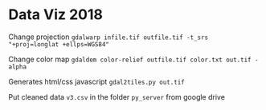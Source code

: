 # Data Viz 2018

Change projection
`gdalwarp infile.tif outfile.tif -t_srs "+proj=longlat +ellps=WGS84"`

Change color map
`gdaldem color-relief outfile.tif color.txt out.tif -alpha`

Generates html/css javascript
`gdal2tiles.py out.tif`

Put cleaned data `v3.csv` in the folder `py_server` from google drive

